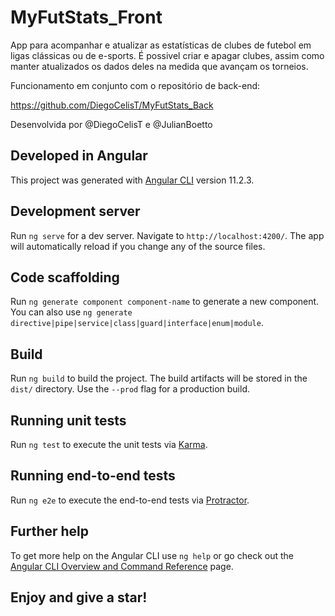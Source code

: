 # MyFutStats_Front

App para acompanhar e atualizar as estatísticas de clubes de futebol em ligas clássicas ou de e-sports. É possivel criar e apagar clubes, assim como manter atualizados os dados deles na medida que avançam os torneios.

Funcionamento em conjunto com o repositório de back-end:

https://github.com/DiegoCelisT/MyFutStats_Back

Desenvolvida por @DiegoCelisT e @JulianBoetto

## Developed in Angular

This project was generated with [Angular CLI](https://github.com/angular/angular-cli) version 11.2.3.

## Development server

Run `ng serve` for a dev server. Navigate to `http://localhost:4200/`. The app will automatically reload if you change any of the source files.

## Code scaffolding

Run `ng generate component component-name` to generate a new component. You can also use `ng generate directive|pipe|service|class|guard|interface|enum|module`.

## Build

Run `ng build` to build the project. The build artifacts will be stored in the `dist/` directory. Use the `--prod` flag for a production build.

## Running unit tests

Run `ng test` to execute the unit tests via [Karma](https://karma-runner.github.io).

## Running end-to-end tests

Run `ng e2e` to execute the end-to-end tests via [Protractor](http://www.protractortest.org/).

## Further help

To get more help on the Angular CLI use `ng help` or go check out the [Angular CLI Overview and Command Reference](https://angular.io/cli) page.

## Enjoy and give a star!